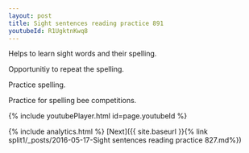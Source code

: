 ```yaml
---
layout: post
title: Sight sentences reading practice 891
youtubeId: R1UgktnKwq8
---
```

 
 
Helps to learn sight words and their spelling.

Opportunitiy to repeat the spelling. 

Practice spelling. 
 
Practice for spelling bee competitions. 
 
{% include youtubePlayer.html id=page.youtubeId %}
 
 
{% include analytics.html %} 
[Next]({{ site.baseurl }}{% link  split1/_posts/2016-05-17-Sight sentences reading practice 827.md%})
 
